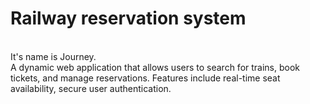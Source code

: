 # Railway reservation system 
<br>
It's name is Journey.
<br>
A dynamic web application that allows users to search for trains, book tickets, and manage reservations. Features include real-time seat availability, secure user authentication.

